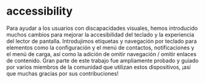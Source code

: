 # accessibility
Para ayudar a los usuarios con discapacidades visuales, hemos introducido muchos cambios para mejorar la accesibilidad del teclado y la experiencia del lector de pantalla. Introdujimos etiquetas y navegación por teclado para elementos como la configuración y el menú de contactos, notificaciones y el menú de carga, así como la adición de omitir navegación / omitir enlaces de contenido. Gran parte de este trabajo fue ampliamente probado y guiado por varios miembros de la comunidad que utilizan estos dispositivos, ¡así que muchas gracias por sus contribuciones!
